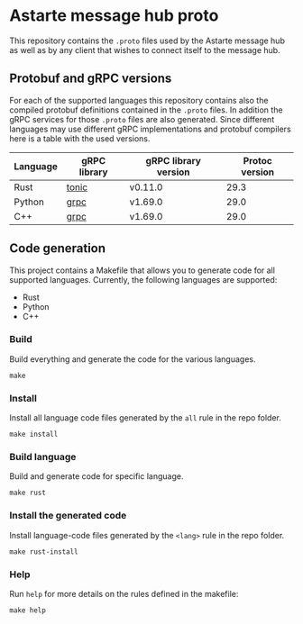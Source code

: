 <!--
Copyright 2023 SECO Mind Srl

SPDX-License-Identifier: Apache-2.0
-->

# Astarte message hub proto

This repository contains the `.proto` files used by the Astarte message hub as well as by any
client that wishes to connect itself to the message hub.

## Protobuf and gRPC versions

For each of the supported languages this repository contains also the compiled protobuf definitions
contained in the `.proto` files. In addition the gRPC services for those `.proto` files are also
generated.
Since different languages may use different gRPC implementations and protobuf compilers here is
a table with the used versions.

| Language | gRPC library                                 | gRPC library version | Protoc version |
|----------|----------------------------------------------|----------------------|----------------|
| Rust     | [tonic](https://docs.rs/tonic/latest/tonic/) | v0.11.0              | 29.3           |
| Python   | [grpc](https://github.com/grpc/grpc)         | v1.69.0              | 29.0           |
| C++      | [grpc](https://github.com/grpc/grpc)         | v1.69.0              | 29.0           |

## Code generation

This project contains a Makefile that allows you to generate code for all supported languages.
Currently, the following languages are supported:
- Rust
- Python
- C++

### Build

Build everything and generate the code for the various languages.
```shell
make
```

### Install

Install all language code files generated by the `all` rule in the repo folder.
```shell
make install
```

### Build language

Build and generate code for specific language.
```shell
make rust
```

### Install the generated code

Install language-code files generated by the `<lang>` rule in the repo folder.
```shell
make rust-install
```

### Help

Run `help` for more details on the rules defined in the makefile:
```shell
make help
```

